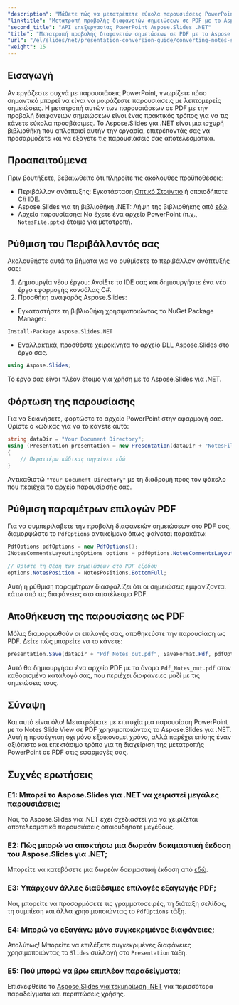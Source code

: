 ```yaml
---
"description": "Μάθετε πώς να μετατρέπετε εύκολα παρουσιάσεις PowerPoint με το Notes Slide View σε μορφή PDF χρησιμοποιώντας το Aspose.Slides για .NET. Αυτός ο οδηγός περιλαμβάνει λεπτομερείς οδηγίες."
"linktitle": "Μετατροπή προβολής διαφανειών σημειώσεων σε PDF με το Aspose.Slides για .NET"
"second_title": "API επεξεργασίας PowerPoint Aspose.Slides .NET"
"title": "Μετατροπή προβολής διαφανειών σημειώσεων σε PDF με το Aspose.Slides για .NET"
"url": "/el/slides/net/presentation-conversion-guide/converting-notes-slide-view-to-pdf/"
"weight": 15
---
```


## Εισαγωγή

Αν εργάζεστε συχνά με παρουσιάσεις PowerPoint, γνωρίζετε πόσο σημαντικό μπορεί να είναι να μοιράζεστε παρουσιάσεις με λεπτομερείς σημειώσεις. Η μετατροπή αυτών των παρουσιάσεων σε PDF με την προβολή διαφανειών σημειώσεων είναι ένας πρακτικός τρόπος για να τις κάνετε εύκολα προσβάσιμες. Το Aspose.Slides για .NET είναι μια ισχυρή βιβλιοθήκη που απλοποιεί αυτήν την εργασία, επιτρέποντάς σας να προσαρμόζετε και να εξάγετε τις παρουσιάσεις σας αποτελεσματικά.

## Προαπαιτούμενα

Πριν βουτήξετε, βεβαιωθείτε ότι πληροίτε τις ακόλουθες προϋποθέσεις:

- Περιβάλλον ανάπτυξης: Εγκατάσταση [Οπτικό Στούντιο](https://visualstudio.microsoft.com/) ή οποιοδήποτε C# IDE.
- Aspose.Slides για τη βιβλιοθήκη .NET: Λήψη της βιβλιοθήκης από [εδώ](https://releases.aspose.com/slides/net/).
- Αρχείο παρουσίασης: Να έχετε ένα αρχείο PowerPoint (π.χ., `NotesFile.pptx`) έτοιμο για μετατροπή.

## Ρύθμιση του Περιβάλλοντός σας

Ακολουθήστε αυτά τα βήματα για να ρυθμίσετε το περιβάλλον ανάπτυξής σας:

1. Δημιουργία νέου έργου: Ανοίξτε το IDE σας και δημιουργήστε ένα νέο έργο εφαρμογής κονσόλας C#.
2. Προσθήκη αναφοράς Aspose.Slides: 
- Εγκαταστήστε τη βιβλιοθήκη χρησιμοποιώντας το NuGet Package Manager:
 ```
 Install-Package Aspose.Slides.NET
 ```
- Εναλλακτικά, προσθέστε χειροκίνητα το αρχείο DLL Aspose.Slides στο έργο σας.

```csharp
using Aspose.Slides;
```
Το έργο σας είναι πλέον έτοιμο για χρήση με το Aspose.Slides για .NET.

## Φόρτωση της παρουσίασης

Για να ξεκινήσετε, φορτώστε το αρχείο PowerPoint στην εφαρμογή σας. Ορίστε ο κώδικας για να το κάνετε αυτό:

```csharp
string dataDir = "Your Document Directory";
using (Presentation presentation = new Presentation(dataDir + "NotesFile.pptx"))
{
	// Περαιτέρω κώδικας πηγαίνει εδώ
}

```

Αντικαθιστώ `"Your Document Directory"` με τη διαδρομή προς τον φάκελο που περιέχει το αρχείο παρουσίασής σας.

## Ρύθμιση παραμέτρων επιλογών PDF

Για να συμπεριλάβετε την προβολή διαφανειών σημειώσεων στο PDF σας, διαμορφώστε το `PdfOptions` αντικείμενο όπως φαίνεται παρακάτω:

```csharp
PdfOptions pdfOptions = new PdfOptions();
INotesCommentsLayoutingOptions options = pdfOptions.NotesCommentsLayouting;

// Ορίστε τη θέση των σημειώσεων στο PDF εξόδου
options.NotesPosition = NotesPositions.BottomFull;
```

Αυτή η ρύθμιση παραμέτρων διασφαλίζει ότι οι σημειώσεις εμφανίζονται κάτω από τις διαφάνειες στο αποτέλεσμα PDF.

## Αποθήκευση της παρουσίασης ως PDF

Μόλις διαμορφωθούν οι επιλογές σας, αποθηκεύστε την παρουσίαση ως PDF. Δείτε πώς μπορείτε να το κάνετε:

```csharp
presentation.Save(dataDir + "Pdf_Notes_out.pdf", SaveFormat.Pdf, pdfOptions);
```

Αυτό θα δημιουργήσει ένα αρχείο PDF με το όνομα `Pdf_Notes_out.pdf` στον καθορισμένο κατάλογό σας, που περιέχει διαφάνειες μαζί με τις σημειώσεις τους.

## Σύναψη

Και αυτό είναι όλο! Μετατρέψατε με επιτυχία μια παρουσίαση PowerPoint με το Notes Slide View σε PDF χρησιμοποιώντας το Aspose.Slides για .NET. Αυτή η προσέγγιση όχι μόνο εξοικονομεί χρόνο, αλλά παρέχει επίσης έναν αξιόπιστο και επεκτάσιμο τρόπο για τη διαχείριση της μετατροπής PowerPoint σε PDF στις εφαρμογές σας.

## Συχνές ερωτήσεις

### Ε1: Μπορεί το Aspose.Slides για .NET να χειριστεί μεγάλες παρουσιάσεις;
Ναι, το Aspose.Slides για .NET έχει σχεδιαστεί για να χειρίζεται αποτελεσματικά παρουσιάσεις οποιουδήποτε μεγέθους.

### Ε2: Πώς μπορώ να αποκτήσω μια δωρεάν δοκιμαστική έκδοση του Aspose.Slides για .NET;
Μπορείτε να κατεβάσετε μια δωρεάν δοκιμαστική έκδοση από [εδώ](https://releases.aspose.com/).

### Ε3: Υπάρχουν άλλες διαθέσιμες επιλογές εξαγωγής PDF;
Ναι, μπορείτε να προσαρμόσετε τις γραμματοσειρές, τη διάταξη σελίδας, τη συμπίεση και άλλα χρησιμοποιώντας το `PdfOptions` τάξη.

### Ε4: Μπορώ να εξαγάγω μόνο συγκεκριμένες διαφάνειες;
Απολύτως! Μπορείτε να επιλέξετε συγκεκριμένες διαφάνειες χρησιμοποιώντας το `Slides` συλλογή στο `Presentation` τάξη.

### Ε5: Πού μπορώ να βρω επιπλέον παραδείγματα;
Επισκεφθείτε το [Aspose.Slides για τεκμηρίωση .NET](https://reference.aspose.com/slides/net/) για περισσότερα παραδείγματα και περιπτώσεις χρήσης.
